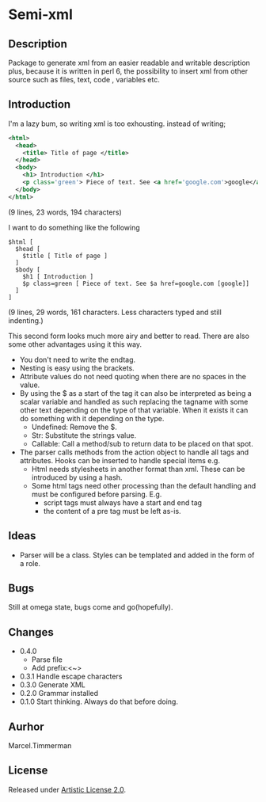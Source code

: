 # Semi-xml

## Description

Package to generate xml from an easier readable and writable description plus,
because it is written in perl 6, the possibility to insert xml from other source
such as files, text, code , variables etc.

## Introduction

I'm a lazy bum, so writing xml is too exhousting. instead of writing;

```xml
<html>
  <head>
    <title> Title of page </title>
  </head>
  <body>
    <h1> Introduction </h1>
    <p class='green'> Piece of text. See <a href='google.com'>google</a> </p>
  </body>
</html>
```
(9 lines, 23 words, 194 characters)

I want to do something like the following

```
$html [
  $head [
    $title [ Title of page ]
  ]
  $body [
    $h1 [ Introduction ]
    $p class=green [ Piece of text. See $a href=google.com [google]]
  ]
]
```
(9 lines, 29 words, 161 characters. Less characters typed and still indenting.)

This second form looks much more airy and better to read. There are also some
other advantages using it this way.

* You don't need to write the endtag.
* Nesting is easy using the brackets.
* Attribute values do not need quoting when there are no spaces in the value.
* By using the $ as a start of the tag it can also be interpreted as 
  being a scalar variable and handled as such replacing the tagname with some
  other text depending on the type of that variable.
  When it exists it can do something with it depending on the type.
  * Undefined: Remove the $.
  * Str: Substitute the strings value.
  * Callable: Call a method/sub to return data to be placed on that spot.
* The parser calls methods from the action object to handle all tags and
  attributes. Hooks can be inserted to handle special items e.g.
  * Html needs stylesheets in another format than xml. These can be introduced
    by using a hash.
  * Some html tags need other processing than the default handling and must
    be configured before parsing. E.g.
    * script tags must always have a start and end tag
    * the content of a pre tag must be left as-is.

## Ideas

* Parser will be a class. Styles can be templated and added in the form of a
  role.

## Bugs

Still at omega state, bugs come and go(hopefully).

## Changes

* 0.4.0
  * Parse file
  * Add prefix:<~>
* 0.3.1 Handle escape characters
* 0.3.0 Generate XML
* 0.2.0 Grammar installed
* 0.1.0 Start thinking. Always do that before doing.

## Aurhor

Marcel.Timmerman

## License

Released under [Artistic License 2.0](http://www.perlfoundation.org/artistic_license_2_0).


